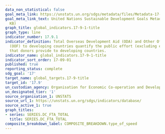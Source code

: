 ```yaml
---
data_non_statistical: false
goal_meta_link: https://unstats.un.org/sdgs/metadata/files/Metadata-17-09-01.pdf
goal_meta_link_text: United Nations Sustainable Development Goals Metadata (PDF 209
  KB)
graph_title: global_indicators.17-9-1-title
graph_type: line
indicator_number: 17.9.1
indicator_definition: Total Overseas Development Aid (ODA) and Other Official Flows
  (OOF) to developing countries quantify the public effort (excluding export credits)
  that donors provide to developing countries.
indicator_name: global_indicators.17-9-1-title
indicator_sort_order: 17-09-01
published: true
reporting_status: complete
sdg_goal: '17'
target_name: global_targets.17-9-title
target_id: '17.9'
un_custodian_agency: Organisation for Economic Co-operation and Development (OECD)
un_designated_tier: '1'
source_organisation_1: UNSTATS
source_url_1: https://unstats.un.org/sdgs/indicators/database/
source_active_1: true
graph_titles:
- series: SERIES.DC_FTA_TOTAL
  title: SERIES.DC_FTA_TOTAL
composite_breakdown_label: COMPOSITE_BREAKDOWN.type_of_speed
---
```

